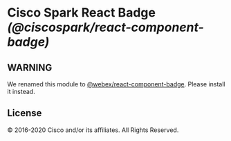 # Cisco Spark React Badge _(@ciscospark/react-component-badge)_

## WARNING

We renamed this module to [@webex/react-component-badge](https://www.npmjs.com/package/@webex/react-component-badge). Please install it instead.

## License

© 2016-2020 Cisco and/or its affiliates. All Rights Reserved.
